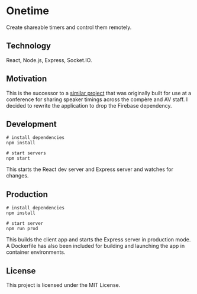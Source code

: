 # Onetime

Create shareable timers and control them remotely.

## Technology
React, Node.js, Express, Socket.IO.

## Motivation

This is the successor to a [similar project](https://github.com/danielireson/oneclock) that was originally built for use at a conference for sharing speaker timings across the compère and AV staff. I decided to rewrite the application to drop the Firebase dependency.

## Development

```shell
# install dependencies
npm install

# start servers
npm start
```

This starts the React dev server and Express server and watches for changes.

## Production

```shell
# install dependencies
npm install

# start server
npm run prod
```

This builds the client app and starts the Express server in production mode. A Dockerfile has also been included for building and launching the app in container environments.

## License

This project is licensed under the MIT License.
